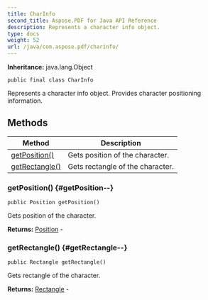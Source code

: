 ```yaml
---
title: CharInfo
second_title: Aspose.PDF for Java API Reference
description: Represents a character info object.
type: docs
weight: 52
url: /java/com.aspose.pdf/charinfo/
---
```

**Inheritance:**
java.lang.Object
```
public final class CharInfo
```

Represents a character info object. Provides character positioning information.
## Methods

| Method | Description |
| --- | --- |
| [getPosition()](#getPosition--) | Gets position of the character. |
| [getRectangle()](#getRectangle--) | Gets rectangle of the character. |
### getPosition() {#getPosition--}
```
public Position getPosition()
```


Gets position of the character.

**Returns:**
[Position](../../com.aspose.pdf/position) - 
### getRectangle() {#getRectangle--}
```
public Rectangle getRectangle()
```


Gets rectangle of the character.

**Returns:**
[Rectangle](../../com.aspose.pdf/rectangle) - 
